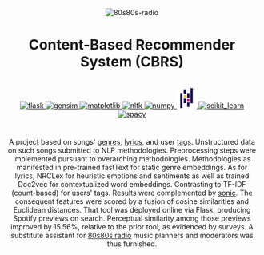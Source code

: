 <div align="center">
  <img src="https://github.com/thore-dahl/80s80s-radio-cbrs/assets/130995551/7cb69bd9-bea1-4cd0-8dfc-533db8c63ad0" alt="80s80s-radio" style="width:auto;height:250px;">
  <h1>Content-Based Recommender System (CBRS)</h1>
</div>
<br>
<div align="center">
  <a href="https://flask.palletsprojects.com/en/3.0.x/" target="_blank" rel="noreferrer"> 
    <img src="https://www.vectorlogo.zone/logos/pocoo_flask/pocoo_flask-icon.svg" alt="flask" width="40" height="40"/> 
  </a>
  <a href="https://radimrehurek.com/gensim/" target="_blank" rel="noreferrer"> 
    <img src="https://media.slid.es/uploads/465821/images/5836629/pasted-from-clipboard.png" alt="gensim" width="40" height="40"/> 
  </a>
  <a href="https://matplotlib.org" target="_blank" rel="noreferrer"> 
    <img src="https://raw.githubusercontent.com/valohai/ml-logos/d8dfb916e50a93a41f3b1ed2ca7bd3dbc77030a2/matplotlib.svg" alt="matplotlib" width="40" height="40"/> 
  </a>
  <a href="https://www.nltk.org" target="_blank" rel="noreferrer"> 
    <img src="https://miro.medium.com/v2/resize:fit:592/1*YM2HXc7f4v02pZBEO8h-qw.png" alt="nltk" width="40" height="40"/> 
  </a>
  <a href="https://numpy.org" target="_blank" rel="noreferrer"> 
    <img src="https://www.vectorlogo.zone/logos/numpy/numpy-icon.svg" alt="numpy" width="40" height="40"/> 
  </a>
  <a href="https://pandas.pydata.org/" target="_blank" rel="noreferrer"> 
    <img src="https://raw.githubusercontent.com/devicons/devicon/2ae2a900d2f041da66e950e4d48052658d850630/icons/pandas/pandas-original.svg" alt="pandas" width="40" height="40"/> 
  </a>
  <a href="https://scikit-learn.org/" target="_blank" rel="noreferrer"> 
    <img src="https://upload.wikimedia.org/wikipedia/commons/0/05/Scikit_learn_logo_small.svg" alt="scikit_learn" width="40" height="40"/>
  </a>
  <a href="https://spacy.io/" target="_blank" rel="noreferrer"> 
    <img src="https://upload.wikimedia.org/wikipedia/commons/thumb/8/88/SpaCy_logo.svg/1280px-SpaCy_logo.svg.png" alt="spacy" height="20"/> 
  </a>
  <h1></h1>
  A project based on songs' <a href="https://open.spotify.com/intl-de">genres</a>, <a href="https://genius.com">lyrics</a>, and user <a href="https://www.last.fm/de/home">tags</a>. Unstructured data on such songs submitted to NLP methodologies. Preprocessing steps were implemented pursuant to overarching methodologies. Methodologies as manifested in pre-trained fastText for static genre embeddings. As for lyrics, NRCLex for heuristic emotions and sentiments as well as trained Doc2vec for contextualized word embeddings. Contrasting to TF-IDF (count-based) for users' tags. Results were complemented by <a href="https://open.spotify.com/intl-de">sonic</a>. The consequent features were scored by a fusion of cosine similarities and Euclidean distances. That tool was deployed online via Flask, producing Spotify previews on search. Perceptual similarity among those previews improved by 15.56%, relative to the prior tool, as evidenced by surveys. A substitute assistant for <a href="https://www.80s80s.de">80s80s radio</a> music planners and moderators was thus furnished.
</div>
